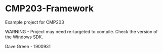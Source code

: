 # CMP203-Framework
Example project for CMP203

WARNING - Project may need re-targeted to compile. Check the version of the Windows SDK.

Dave Green - 1900931
